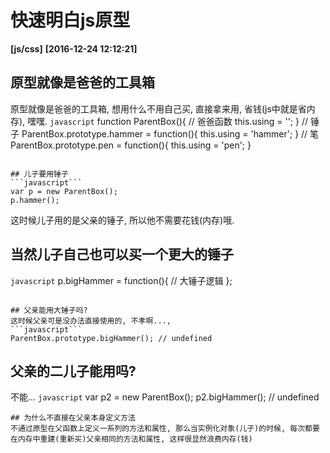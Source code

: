 # 快速明白js原型
**[js/css]**   **[2016-12-24 12:12:21]**

## 原型就像是爸爸的工具箱  
原型就像是爸爸的工具箱, 想用什么不用自己买, 直接拿来用, 省钱(js中就是省内存), 嘿嘿.
```javascript```
function ParentBox(){
	// 爸爸函数
	this.using = '';
}
// 锤子
ParentBox.prototype.hammer = function(){
	this.using = 'hammer';
}
// 笔
ParentBox.prototype.pen = function(){
	this.using = 'pen';
}
```

## 儿子要用锤子
```javascript```
var p = new ParentBox();
p.hammer();
```
这时候儿子用的是父亲的锤子, 所以他不需要花钱(内存)哦.

## 当然儿子自己也可以买一个更大的锤子
```javascript```
p.bigHammer = function(){
	// 大锤子逻辑
};
```

## 父亲能用大锤子吗?
这时候父亲可是没办法直接使用的, 不孝啊..., 
```javascript```
ParentBox.prototype.bigHammer(); // undefined
```

## 父亲的二儿子能用吗?
不能...
```javascript```
var p2 = new ParentBox();
p2.bigHammer(); // undefined
```
## 为什么不直接在父亲本身定义方法
不通过原型在父函数上定义一系列的方法和属性, 那么当实例化对象(儿子)的时候, 每次都要在内存中重建(重新买)父亲相同的方法和属性, 这样很显然浪费内存(钱)
